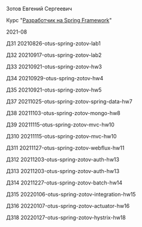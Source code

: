 Зотов Евгений Сергеевич

Курс "[Разработчик на Spring Framework](https://otus.ru/lessons/javaspring/)"

2021-08


ДЗ1 20210826-otus-spring-zotov-lab1

ДЗ2 20210917-otus-spring-zotov-lab2

ДЗ3 20210921-otus-spring-zotov-hw3

ДЗ4 20210929-otus-spring-zotov-hw4

ДЗ5 20210921-otus-spring-zotov-hw5

ДЗ7 20211025-otus-spring-zotov-spring-data-hw7

ДЗ8 20211103-otus-spring-zotov-mongo-hw8

ДЗ9 20211115-otus-spring-zotov-mvc-hw10

ДЗ10 20211115-otus-spring-zotov-mvc-hw10

ДЗ11 20211127-otus-spring-zotov-webflux-hw11

ДЗ12 20211203-otus-spring-zotov-auth-hw13

ДЗ13 20211203-otus-spring-zotov-auth-hw13

ДЗ14 20211227-otus-spring-zotov-batch-hw14

ДЗ15 20220106-otus-spring-zotov-integration-hw15

ДЗ16 20220107-otus-spring-zotov-actuator-hw16

ДЗ18 20220127-otus-spring-zotov-hystrix-hw18
